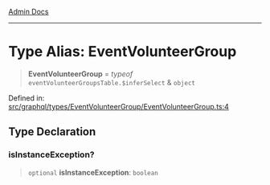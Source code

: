 [Admin Docs](/)

***

# Type Alias: EventVolunteerGroup

> **EventVolunteerGroup** = *typeof* `eventVolunteerGroupsTable.$inferSelect` & `object`

Defined in: [src/graphql/types/EventVolunteerGroup/EventVolunteerGroup.ts:4](https://github.com/Sourya07/talawa-api/blob/3df16fa5fb47e8947dc575f048aef648ae9ebcf8/src/graphql/types/EventVolunteerGroup/EventVolunteerGroup.ts#L4)

## Type Declaration

### isInstanceException?

> `optional` **isInstanceException**: `boolean`
